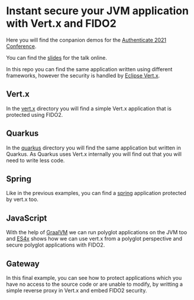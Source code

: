 # Instant secure your JVM application with Vert.x and FIDO2

Here you will find the conpanion demos for the [Authenticate 2021 Conference](https://authenticatecon.com/session/instant-passwordless-modern-jvm-applications-with-vert-x-and-fido2/).

You can find the [slides](https://jetdrone.xyz/presentations/authenticatecon-2021) for the talk online.

In this repo you can find the same application written using different frameworks, however the security is handled by
[Eclipse Vert.x](https://vertx.io).

## Vert.x

In the [vert.x](./vert.x) directory you will find a simple Vert.x application that is protected using FIDO2.

## Quarkus

In the [quarkus](./quarkus) directory you will find the same application but written in Quarkus. As Quarkus uses Vert.x
internally you will find out that you will need to write less code.

## Spring

Like in the previous examples, you can find a [spring](./spring) application protected by vert.x too.

## JavaScript

With the help of [GraalVM](https://graalvm.org) we can run polyglot applications on the JVM too and
[ES4x](https//reactiverse.io/es4x) shows how we can use vert.x from a polyglot perspective and secure
polyglot applications with FIDO2.

## Gateway

In this final example, you can see how to protect applications which you have no access to the source code or are unable
to modify, by writting a simple reverse proxy in Vert.x and embed FIDO2 security.